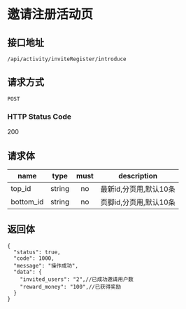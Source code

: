 # 邀请注册活动页

## 接口地址

`/api/activity/inviteRegister/introduce`

## 请求方式

`POST`

### HTTP Status Code

200

## 请求体

| name     | type     | must     | description |
|----------|:--------:|:--------:|:--------:|
| top_id   | string   | no      | 最新id,分页用,默认10条 |
| bottom_id   | string   | no      | 页脚id,分页用,默认10条 |


## 返回体

```json5
{
  "status": true,
  "code": 1000,
  "message": "操作成功",
  "data": {
    "invited_users": "2",//已成功邀请用户数
    "reward_money": "100",//已获得奖励
  }
}
``` 
